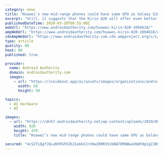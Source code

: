 ```yaml
---
category: news
title: "Huawei’s new mid-range phones could have same GPU as Galaxy S20 (Update)"
excerpt: "Still, it suggests that the Kirin 820 will offer even better on-device machine learning capabilities. Even if we don’t see a major AI boost, the GPU upgrade suggests that Huawei’s new mid-range phones might be ideal for gaming on a budget. Now, about building out its mobile services and AppGallery."
publishedDateTime: 2020-03-20T06:55:00Z
webUrl: "https://www.androidauthority.com/huawei-kirin-820-1094618/"
ampWebUrl: "https://www.androidauthority.com/huawei-kirin-820-1094618/amp/"
cdnAmpWebUrl: "https://www-androidauthority-com.cdn.ampproject.org/c/s/www.androidauthority.com/huawei-kirin-820-1094618/amp/"
type: article
quality: 88
heat: 88
published: true

provider:
  name: Android Authority
  domain: androidauthority.com
  images:
    - url: "https://insideout.app/ai/assets/images/organizations/androidauthority.com-50x50.jpg"
      width: 50
      height: 50

topics:
  - AI Hardware
  - AI

images:
  - url: "https://cdn57.androidauthority.net/wp-content/uploads/2019/09/Kirin-990-with-Huawei-logo-920x470.jpg"
    width: 920
    height: 470
    title: "Huawei’s new mid-range phones could have same GPU as Galaxy S20 (Update)"

secured: "4cSZ7LQgfJGLaNtRSFHJb21okkXJrXHw209R3VzkNA7DMdWwaXkW59p1g2JB9YlL8ZRM0IygPeie3LtS6WIZmhefjEe0Lrg9h/03AwjTMn/Km8XoUdsjQOqT/SGEG+7tB/wm5pk1oq/oumE/PWfLOmfgUZyzUJQc9SYH8XAXCAynDs1+ScJWLAZP1dlQ23gQt9po4moUgSQJEIf6v1GYXR/lsfWDUYVBwCKmnZsdQmgvIAvjBrJCKDkgoVf+yN9vco3Mkf9VcDJSeh5O+LB5Ruv06TmZZYYVaGmNErO8wxp63Sd9JsATzW1z6xvo2gf7Qu9UNefsWPZ6aYUsFBYCtkoVWIUef7BXtfYs+6FSh++98GFLKSur+X9ZBKnz9gSDBlIJe6g9NeHLNuf6Pk1GS/QPgRIfM+Gr/o2jpq5d/AOhndrEVLST/vr265TdQJSz1AoKy/dGOPotTxJujXFRjFIdYaRZa74zbYcDBVQ+PsA=;TxRx5xvOWiRfRYWp4OZXyw=="
---
```


